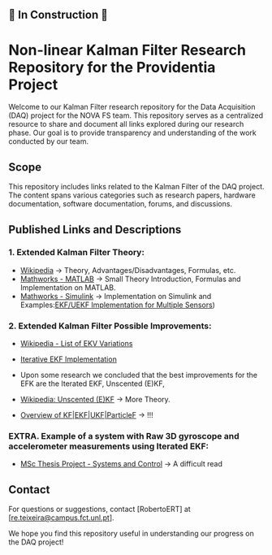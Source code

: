 ## 🚧 In Construction 🚧

# Non-linear Kalman Filter Research Repository for the Providentia Project

Welcome to our Kalman Filter research repository for the Data Acquisition (DAQ) project for the NOVA FS team. 
This repository serves as a centralized resource to share and document all links explored during our research phase. 
Our goal is to provide transparency and understanding of the work conducted by our team.

## Scope

This repository includes links related to the Kalman Filter of the DAQ project. 
The content spans various categories such as research papers, hardware documentation, software documentation, forums, and discussions.

## Published Links and Descriptions

### 1. Extended Kalman Filter Theory: 
- [Wikipedia](https://en.wikipedia.org/wiki/Extended_Kalman_filter) -> Theory, Advantages/Disadvantages, Formulas, etc.
- [Mathworks - MATLAB](https://www.mathworks.com/help/driving/ug/extended-kalman-filters.html) -> Small Theory Introduction, Formulas and Implementation on MATLAB.
- [Mathworks - Simulink](https://www.mathworks.com/help/control/ref/ekf_block.html) -> Implementation on Simulink and Examples:[EKF/UEKF Implementation for Multiple Sensors](https://www.mathworks.com/help/control/ug/multirate-nonlinear-state-estimation-in-simulink.html))

### 2. Extended Kalman Filter Possible Improvements:
- [Wikipedia - List of EKV Variations](https://en.wikipedia.org/wiki/Extended_Kalman_filter#Modifications)
- [Iterative EKF Implementation](https://www.mathworks.com/matlabcentral/fileexchange/42156-object-tracking-with-an-iterative-extended-kalman-filter-iekf)
- Upon some research we concluded that the best improvements for the EFK are the Iterated EKF, Unscented (E)KF,
- [Wikipedia: Unscented (E)KF](https://en.wikipedia.org/wiki/Kalman_filter#Unscented_Kalman_filter) -> More Theory.

- [Overview of KF|EKF|UKF|ParticleF](https://github.com/jameseoconnor/localisation-and-tracking-algorithms) -> !!!

### EXTRA. Example of a system with Raw 3D gyroscope and accelerometer measurements using Iterated EKF:
- [MSc Thesis Project - Systems and Control](https://github.com/DaandeKanter/IEKF-OS_Algorithm/tree/main) -> A difficult read

## Contact

For questions or suggestions, contact [RobertoERT] at [re.teixeira@campus.fct.unl.pt].

We hope you find this repository useful in understanding our progress on the DAQ project!

